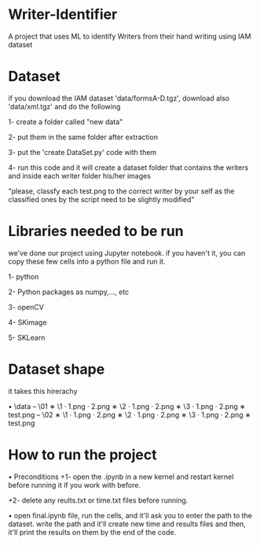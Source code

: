 # Writer-Identifier
A project that uses ML to identify Writers from their hand writing using IAM dataset

# Dataset
if you download the IAM dataset 'data/formsA-D.tgz', download also 'data/xml.tgz' and do the following

1- create a folder called "new data"

2- put them in the same folder after extraction

3- put the 'create DataSet.py' code with them

4- run this code and it will create a dataset folder that contains the writers and inside each writer folder his/her images

"please, classfy each test.png to the correct writer by your self as the classified ones by the script need to be slightly modified"

# Libraries needed to be run
we've done our project using Jupyter notebook. if you haven't it, you can copy these few cells into a python file and run it.

1- python

2- Python packages as numpy,..., etc

3- openCV

4- SKimage

5- SKLearn

# Dataset shape
it takes this hirerachy

• \data
  – \01
    ∗ \1
       · 1.png
       · 2.png
    ∗ \2
       · 1.png
       · 2.png
    ∗ \3
       · 1.png
       · 2.png
    ∗ test.png
  – \02
    ∗ \1
       · 1.png
       · 2.png
    ∗ \2
       · 1.png
       · 2.png
    ∗ \3
       · 1.png
       · 2.png
       ∗ test.png
       
       
 # How to run the project
 • Preconditions
 +1- open the .ipynb in a new kernel and restart kernel before running it if you work with before.
 
 +2- delete any reults.txt or time.txt files before running.
 
 • open final.ipynb file, run the cells, and it'll ask you to enter the path to the dataset. write the path and it'll create new time and results files and then, it'll print the results on them by the end of the code.
